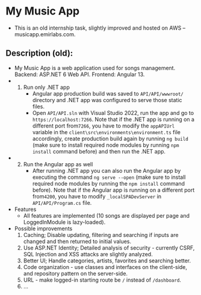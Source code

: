 # My Music App
- This is an old internship task, slightly improved and hosted on AWS – musicapp.emirlabs.com.
## Description (old):
- My Music App is a web application used for songs management. Backend: ASP.NET 6 Web API. Frontend: Angular 13.
-   1. Run only .NET app
        - Angular app production build was saved to `API/API/wwwroot/` directory and .NET app was configured to serve those static files.
        - Open `API/API.sln` with Visual Studio 2022, run the app and go to `https://localhost:7266`. Note that if the .NET app is running on a different port from`7266`, you have to modify the `appAPIUrl` variable in the `client\src\environments\environment.ts` file accordingly, create production build again by running `ng build` (make sure to install required node modules by running `npm install` command before) and then run the .NET app.
-   2. Run the Angular app as well
        - After running .NET app you can also run the Angular app by executing the command `ng serve --open` (make sure to install required node modules by running the `npm install` command before). Note that if the Angular app is running on a different port from`4200`, you have to modify `_localSPADevServer` in `API/API/Program.cs` file.
- Features
    - All features are implemented (10 songs are displayed per page and LoggedInModule is lazy-loaded).
- Possible improvements
    1. Caching; Disable updating, filtering and searching if inputs are changed and then returned to initial values.
    2. Use ASP.NET Identity; Detailed analysis of security - currently CSRF, SQL Injection and XSS attacks are slightly analyzed.
    3. Better UI; Handle categories, artists, favorites and searching better.
    4. Code organization - use classes and interfaces on the client-side, and repository pattern on the server-side.
    5. URL - make logged-in starting route be `/` instead of `/dashboard`.
    7. ...